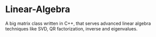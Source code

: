 # Linear-Algebra
A big matrix class written in C++, that serves advanced linear algebra techniques like SVD, QR factorization, inverse and eigenvalues.
